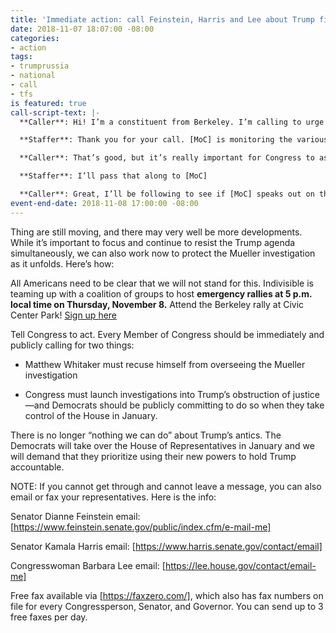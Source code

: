 ```yaml
---
title: 'Immediate action: call Feinstein, Harris and Lee about Trump firing Sessions'
date: 2018-11-07 18:07:00 -08:00
categories:
- action
tags:
- trumprussia
- national
- call
- tfs
is featured: true
call-script-text: |-
  **Caller**: Hi! I’m a constituent from Berkeley. I’m calling to urge [MoC] to act immediately because Trump just crossed a red line. The Acting Attorney General, Matthew Whitaker, has talked openly about shuttering the Mueller investigation and how he’d do it. Trump is obviously trying to interfere in the investigation and called it a “hoax.” I want to urge [MoC] to publicly call for Whitaker to recuse himself and for a congressional investigation into Trump’s obstruction of justice.

  **Staffer**: Thank you for your call. [MoC] is monitoring the various investigations closely and is letting them run their course.

  **Caller**: That’s good, but it’s really important for Congress to assert its power now to protect the investigation and hold Trump accountable. Can I expect [MoC] to issue this statement immediately?

  **Staffer**: I’ll pass that along to [MoC]

  **Caller**: Great, I’ll be following to see if [MoC] speaks out on this.
event-end-date: 2018-11-08 17:00:00 -08:00
---
```


Thing are still moving, and there may very well be more developments. While it’s important to focus and continue to resist the Trump agenda simultaneously, we can also work now to protect the Mueller investigation as it unfolds. Here’s how:

All Americans need to be clear that we will not stand for this. Indivisible is teaming up with a coalition of groups to host **emergency rallies at 5 p.m. local time on Thursday, November 8.** Attend the Berkeley rally at Civic Center Park! [Sign up here](https://indivisibleberkeley.org/event/not-above-the-law-2018)

Tell Congress to act. Every Member of Congress should be immediately and publicly calling for two things:

- Matthew Whitaker must recuse himself from overseeing the Mueller investigation

- Congress must launch investigations into Trump’s obstruction of justice—and Democrats should be publicly committing to do so when they take control of the House in January.

There is no longer “nothing we can do” about Trump’s antics. The Democrats will take over the House of Representatives in January and we will demand that they prioritize using their new powers to hold Trump accountable.

NOTE: If you cannot get through and cannot leave a message, you can also email or fax your representatives. Here is the info:  

Senator Dianne Feinstein email: [https://www.feinstein.senate.gov/public/index.cfm/e-mail-me]

Senator Kamala Harris email: [https://www.harris.senate.gov/contact/email]

Congresswoman Barbara Lee email: [https://lee.house.gov/contact/email-me]

Free fax available via [https://faxzero.com/], which also has fax numbers on file for every Congressperson, Senator, and Governor. You can send up to 3 free faxes per day.